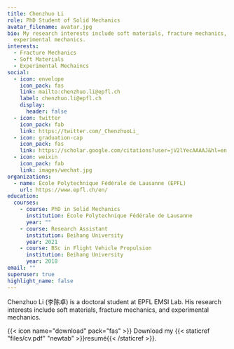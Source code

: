```yaml
---
title: Chenzhuo Li
role: PhD Student of Solid Mechanics
avatar_filename: avatar.jpg
bio: My research interests include soft materials, fracture mechanics, and
  experimental mechanics.
interests:
  - Fracture Mechanics
  - Soft Materials
  - Experimental Mechaincs
social:
  - icon: envelope
    icon_pack: fas
    link: mailto:chenzhuo.li@epfl.ch
    label: chenzhuo.li@epfl.ch
    display:
      header: false
  - icon: twitter
    icon_pack: fab
    link: https://twitter.com/_ChenzhuoLi_
  - icon: graduation-cap
    icon_pack: fas
    link: https://scholar.google.com/citations?user=jV2lYecAAAAJ&hl=en
  - icon: weixin
    icon_pack: fab
    link: images/wechat.jpg
organizations:
  - name: École Polytechnique Fédérale de Lausanne (EPFL)
    url: https://www.epfl.ch/en/
education:
  courses:
    - course: PhD in Solid Mechanics
      institution: École Polytechnique Fédérale de Lausanne
      year: ""
    - course: Research Assistant
      institution: Beihang University
      year: 2021
    - course: BSc in Flight Vehicle Propulsion
      institution: Beihang University
      year: 2018
email: ""
superuser: true
highlight_name: false
---
```

Chenzhuo Li (李陈卓) is a doctoral student at EPFL EMSI Lab. His research interests include soft materials, fracture mechanics, and experimental mechanics.



{{< icon name="download" pack="fas" >}} Download my {{< staticref "files/cv.pdf" "newtab" >}}resumé{{< /staticref >}}.